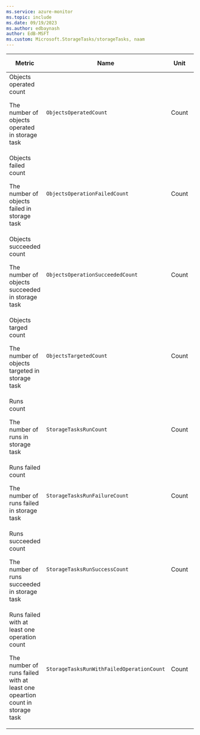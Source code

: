 ```yaml
---
ms.service: azure-monitor
ms.topic: include
ms.date: 09/19/2023
ms.author: edbaynash
author: EdB-MSFT
ms.custom: Microsoft.StorageTasks/storageTasks, naam
---
```

  
  
|Metric|Name|Unit|Aggregation|Dimensions|Time Grains|DS Export|
|---|---|---|---|---|---|---|
|Objects operated count<p><p>The number of objects operated in storage task |`ObjectsOperatedCount` |Count |Total |AccountName, TaskAssignmentId|PT5M, PT15M, PT30M, PT1H, PT6H, PT12H, P1D |Yes|
|Objects failed count<p><p>The number of objects failed in storage task |`ObjectsOperationFailedCount` |Count |Total |AccountName, TaskAssignmentId|PT5M, PT15M, PT30M, PT1H, PT6H, PT12H, P1D |Yes|
|Objects succeeded count<p><p>The number of objects succeeded in storage task |`ObjectsOperationSucceededCount` |Count |Total |AccountName, TaskAssignmentId|PT5M, PT15M, PT30M, PT1H, PT6H, PT12H, P1D |Yes|
|Objects targed count<p><p>The number of objects targeted in storage task |`ObjectsTargetedCount` |Count |Total |AccountName, TaskAssignmentId|PT5M, PT15M, PT30M, PT1H, PT6H, PT12H, P1D |Yes|
|Runs count<p><p>The number of runs in storage task |`StorageTasksRunCount` |Count |Total |AccountName, TaskAssignmentId|PT5M, PT15M, PT30M, PT1H, PT6H, PT12H, P1D |Yes|
|Runs failed count<p><p>The number of runs failed in storage task |`StorageTasksRunFailureCount` |Count |Total |AccountName, TaskAssignmentId|PT5M, PT15M, PT30M, PT1H, PT6H, PT12H, P1D |Yes|
|Runs succeeded count<p><p>The number of runs succeeded in storage task |`StorageTasksRunSuccessCount` |Count |Total |AccountName, TaskAssignmentId|PT5M, PT15M, PT30M, PT1H, PT6H, PT12H, P1D |Yes|
|Runs failed with at least one operation count<p><p>The number of runs failed with at least one opeartion count in storage task |`StorageTasksRunWithFailedOperationCount` |Count |Total |AccountName, TaskAssignmentId|PT5M, PT15M, PT30M, PT1H, PT6H, PT12H, P1D |Yes|